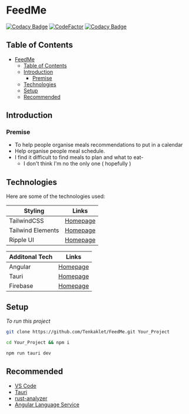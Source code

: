 # FeedMe
[![Codacy Badge](https://api.codacy.com/project/badge/Grade/1a3902c38ef64048bc5d86528c81c9bb)](https://app.codacy.com/gh/Tenkaklet/FeedMe?utm_source=github.com&utm_medium=referral&utm_content=Tenkaklet/FeedMe&utm_campaign=Badge_Grade_Settings)
[![CodeFactor](https://www.codefactor.io/repository/github/tenkaklet/feedme/badge)](https://www.codefactor.io/repository/github/tenkaklet/feedme)
[![Codacy Badge](https://app.codacy.com/project/badge/Grade/6da915fdddf243e896def7aa5a22b36d)](https://www.codacy.com/gh/Kjellkod-och-Co/Lively-Deals/dashboard?utm_source=github.com&amp;utm_medium=referral&amp;utm_content=Kjellkod-och-Co/Lively-Deals&amp;utm_campaign=Badge_Grade)

## Table of Contents
- [FeedMe](#feedme)
	- [Table of Contents](#table-of-contents)
	- [Introduction](#introduction)
		- [Premise](#premise)
	- [Technologies](#technologies)
	- [Setup](#setup)
	- [Recommended](#recommended)


## Introduction
### Premise
- To help people organise meals recommendations to put in a calendar
- Help organise people meal schedule.
- I find it difficult to find meals to plan and what to eat-
	- I don't think I'm no the only one ( hopefully )


## Technologies
Here are some of the technologies used:

| Styling           	| Links                                     	|
|-------------------	|-------------------------------------------	|
| TailwindCSS       	| [Homepage](https://tailwindcss.com/)       	|
| Tailwind Elements 	| [Homepage](https://tailwind-elements.com/) 	|
| Ripple UI         	| [Homepage](https://www.ripple-ui.com/)


| Additonal Tech           	| Links                                     	|
|-------------------	|-------------------------------------------	|
| Angular       	| [Homepage](https://angular.io/)       	|
| Tauri 	| [Homepage](https://tauri.app/) 	|
| Firebase         	| [Homepage](https://firebase.google.com/)


## Setup
*To run this project*

``` bash
git clone https://github.com/Tenkaklet/FeedMe.git Your_Project
```

``` bash
cd Your_Project && npm i
```

```bash
npm run tauri dev
```

## Recommended

- [VS Code](https://code.visualstudio.com/)
- [Tauri](https://marketplace.visualstudio.com/items?itemName=tauri-apps.tauri-vscode)
- [rust-analyzer](https://marketplace.visualstudio.com/items?itemName=rust-lang.rust-analyzer)
- [Angular Language Service](https://marketplace.visualstudio.com/items?itemName=Angular.ng-template)
